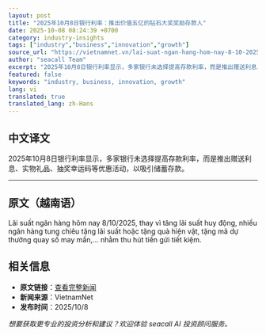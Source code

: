```yaml
---
layout: post
title: "2025年10月8日银行利率：推出价值五亿的钻石大奖奖励存款人"
date: 2025-10-08 08:24:39 +0700
category: industry-insights
tags: ["industry","business","innovation","growth"]
source_url: "https://vietnamnet.vn/lai-suat-ngan-hang-hom-nay-8-10-2025-tang-kim-cuong-nua-ty-cho-nguoi-gui-tien-2450270.html"
author: "seacall Team"
excerpt: "2025年10月8日银行利率显示，多家银行未选择提高存款利率，而是推出赠送利息、实物礼品、抽奖幸运码等优惠活动，以吸引储蓄存款。..."
featured: false
keywords: "industry, business, innovation, growth"
lang: vi
translated: true
translated_lang: zh-Hans
---
```


## 中文译文

2025年10月8日银行利率显示，多家银行未选择提高存款利率，而是推出赠送利息、实物礼品、抽奖幸运码等优惠活动，以吸引储蓄存款。

---

## 原文（越南语）

Lãi suất ngân hàng hôm nay 8/10/2025, thay vì tăng lãi suất huy động, nhiều ngân hàng tung chiêu tặng lãi suất hoặc tặng quà hiện vật, tặng mã dự thưởng quay số may mắn,... nhằm thu hút tiền gửi tiết kiệm.

## 相关信息

- **原文链接**：[查看完整新闻](https://vietnamnet.vn/lai-suat-ngan-hang-hom-nay-8-10-2025-tang-kim-cuong-nua-ty-cho-nguoi-gui-tien-2450270.html)
- **新闻来源**：VietnamNet
- **发布时间**：2025/10/8

*想要获取更专业的投资分析和建议？欢迎体验 seacall AI 投资顾问服务。*
